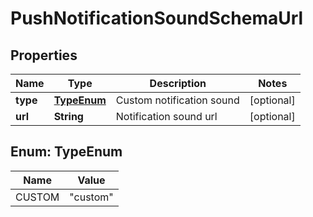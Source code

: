 

# PushNotificationSoundSchemaUrl

## Properties

Name | Type | Description | Notes
------------ | ------------- | ------------- | -------------
**type** | [**TypeEnum**](#TypeEnum) | Custom notification sound |  [optional]
**url** | **String** | Notification sound url |  [optional]



## Enum: TypeEnum

Name | Value
---- | -----
CUSTOM | &quot;custom&quot;



